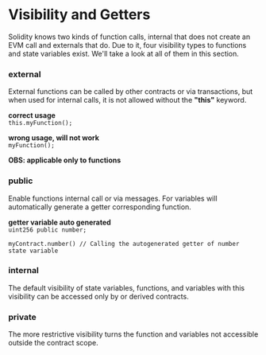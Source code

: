 # Visibility and Getters

Solidity knows two kinds of function calls, internal that does not create an EVM call and externals that do. Due to it, four visibility types to functions and state variables exist. We'll take a look at all of them in this section.


### external
External functions can be called by other contracts or via transactions, but when used for internal calls, it is not allowed without the **"this"** keyword.

**correct usage** <br>
`this.myFunction();`

**wrong usage, will not work** <br>
`myFunction();`

**OBS: applicable only to functions**


### public
Enable functions internal call or via messages. For variables will automatically generate a getter corresponding function.

**getter variable auto generated** <br>
`uint256 public number;`

`myContract.number() // Calling the autogenerated getter of number state variable`

### internal
The default visibility of state variables, functions, and variables with this visibility can be accessed only by or derived contracts.

### private
The more restrictive visibility turns the function and variables not accessible outside the contract scope.